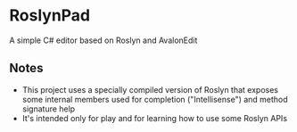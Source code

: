 # RoslynPad

A simple C# editor based on Roslyn and AvalonEdit

## Notes

* This project uses a specially compiled version of Roslyn that exposes some internal members used for completion ("Intellisense") and method signature help
* It's intended only for play and for learning how to use some Roslyn APIs
